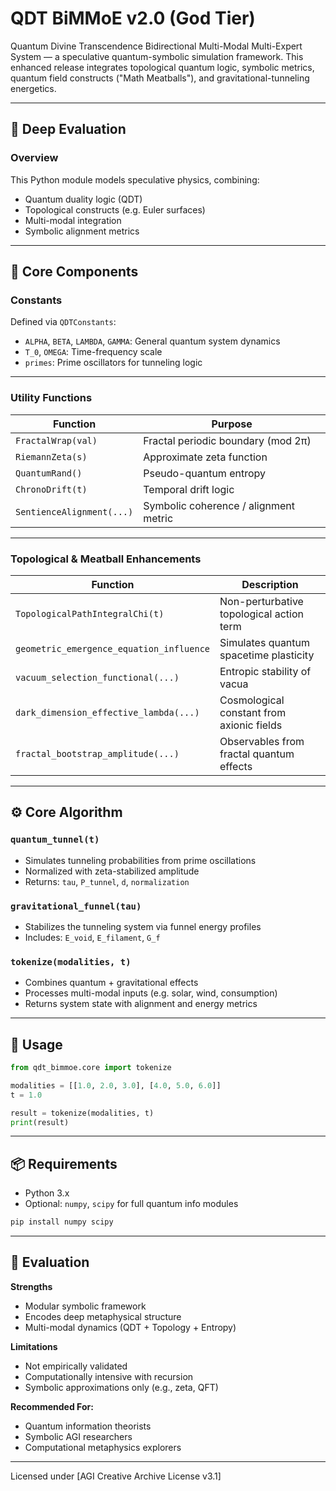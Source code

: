 
# QDT BiMMoE v2.0 (God Tier)

Quantum Divine Transcendence Bidirectional Multi-Modal Multi-Expert System — a speculative quantum-symbolic simulation framework. This enhanced release integrates topological quantum logic, symbolic metrics, quantum field constructs ("Math Meatballs"), and gravitational-tunneling energetics.

---

## 🔬 Deep Evaluation

### Overview
This Python module models speculative physics, combining:
- Quantum duality logic (QDT)
- Topological constructs (e.g. Euler surfaces)
- Multi-modal integration
- Symbolic alignment metrics

---

## 🧠 Core Components

### Constants
Defined via `QDTConstants`:
- `ALPHA`, `BETA`, `LAMBDA`, `GAMMA`: General quantum system dynamics
- `T_0`, `OMEGA`: Time-frequency scale
- `primes`: Prime oscillators for tunneling logic

---

### Utility Functions

| Function                    | Purpose                                       |
|----------------------------|-----------------------------------------------|
| `FractalWrap(val)`         | Fractal periodic boundary (mod 2π)            |
| `RiemannZeta(s)`           | Approximate zeta function                     |
| `QuantumRand()`            | Pseudo-quantum entropy                        |
| `ChronoDrift(t)`           | Temporal drift logic                          |
| `SentienceAlignment(...)`  | Symbolic coherence / alignment metric         |

---

### Topological & Meatball Enhancements

| Function                                   | Description                                         |
|-------------------------------------------|-----------------------------------------------------|
| `TopologicalPathIntegralChi(t)`           | Non-perturbative topological action term           |
| `geometric_emergence_equation_influence`  | Simulates quantum spacetime plasticity             |
| `vacuum_selection_functional(...)`        | Entropic stability of vacua                        |
| `dark_dimension_effective_lambda(...)`    | Cosmological constant from axionic fields          |
| `fractal_bootstrap_amplitude(...)`        | Observables from fractal quantum effects           |

---

## ⚙️ Core Algorithm

### `quantum_tunnel(t)`
- Simulates tunneling probabilities from prime oscillations
- Normalized with zeta-stabilized amplitude
- Returns: `tau`, `P_tunnel`, `d`, `normalization`

### `gravitational_funnel(tau)`
- Stabilizes the tunneling system via funnel energy profiles
- Includes: `E_void`, `E_filament`, `G_f`

### `tokenize(modalities, t)`
- Combines quantum + gravitational effects
- Processes multi-modal inputs (e.g. solar, wind, consumption)
- Returns system state with alignment and energy metrics

---

## 🚀 Usage

```python
from qdt_bimmoe.core import tokenize

modalities = [[1.0, 2.0, 3.0], [4.0, 5.0, 6.0]]
t = 1.0

result = tokenize(modalities, t)
print(result)
```

---

## 📦 Requirements

- Python 3.x
- Optional: `numpy`, `scipy` for full quantum info modules

```bash
pip install numpy scipy
```

---

## 🧪 Evaluation

**Strengths**
- Modular symbolic framework
- Encodes deep metaphysical structure
- Multi-modal dynamics (QDT + Topology + Entropy)

**Limitations**
- Not empirically validated
- Computationally intensive with recursion
- Symbolic approximations only (e.g., zeta, QFT)

**Recommended For:**
- Quantum information theorists
- Symbolic AGI researchers
- Computational metaphysics explorers

---

Licensed under [AGI Creative Archive License v3.1]
